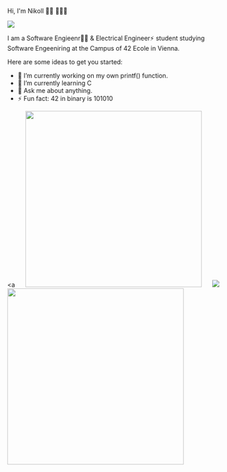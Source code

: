 Hi, I'm Nikoll  👋🏻 🧑🏻‍💻


<img src= "https://media-exp1.licdn.com/dms/image/D4D16AQENFYfzitZ4_g/profile-displaybackgroundimage-shrink_350_1400/0/1665241654995?e=1672876800&v=beta&t=jYtSVKTP43QRlCztOYiLnT6ALwj0wYm73sv4N2UzlCk">


I am a Software Engieenr👨‍💻 & Electrical Engineer⚡ student studying Software Engeeniring at the Campus of 42 Ecole in Vienna.

Here are some ideas to get you started:

- 🔭 I’m currently working on my own printf() function.
- 🌱 I’m currently learning C
- 💬 Ask me about anything.
- ⚡ Fun fact: 42 in binary is 101010



<a <img src="https://github.com/nixknameee/Website/blob/main/Grafiken/nk.gjk_qr.png?raw=true" width="400" height="400" target="_blank" hspace="20">
<img src = "https://www.instagram.com/nk.gjk/">
</a>
<img src="https://github.com/nixknameee/Website/blob/main/Grafiken/LinkedIn.jpeg?raw=true" width="400" height="400"> 
